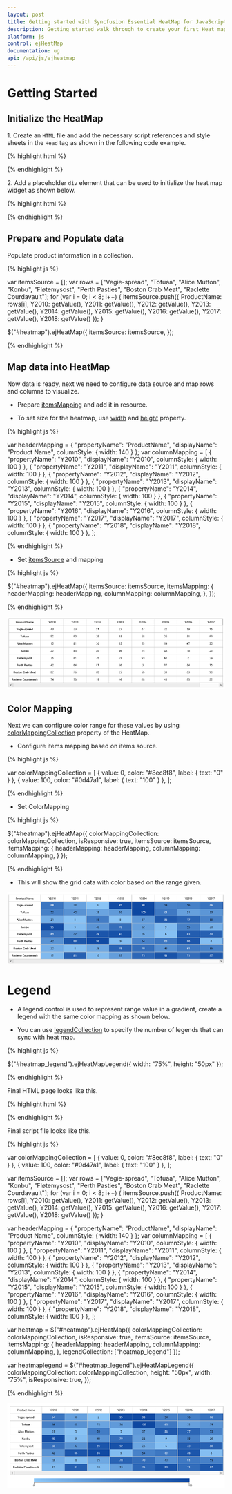 ```yaml
---
layout: post
title: Getting started with Syncfusion Essential HeatMap for JavaScript
description: Getting started walk through to create your first Heat map.
platform: js
control: ejHeatMap
documentation: ug
api: /api/js/ejheatmap
---
```


# Getting Started


## Initialize the HeatMap

1\. Create an `HTML` file and add the necessary script references and style sheets in the `Head` tag as shown in the following code example.

{% highlight html %}

<!DOCTYPE html>
<html>
<head>
	<title>Getting Started With Diagram Control For Javascript</title>
	<!-- jQuery Script -->
	<script src="http://code.jquery.com/jquery-2.1.4.min.js"></script>
	<script src="http://cdnjs.cloudflare.com/ajax/libs/jquery-easing/1.3/jquery.easing.min.js"></script>
	<!--script to create Diagram-->
	<script src="http://cdn.syncfusion.com/{{ site.releaseversion }}/js/web/ej.web.all.min.js"></script>
</head>
<body></body>
</html>

{% endhighlight %}

2\. Add a placeholder `div` element that can be used to initialize the heat map widget as shown below.

{% highlight html %}
    
<body>
    <div id="heatmap"></div>
    <script type="text/javascript">
        $("#heatmap").ejHeatMap({
            width: "100%",
            height: "300px"
        });
    </script>
</body>

{% endhighlight %}

## Prepare and Populate data

Populate product information in a collection.

{% highlight js %}

var itemsSource = [];
var rows = ["Vegie-spread", "Tofuaa", "Alice Mutton", "Konbu", "Fløtemysost", "Perth Pasties", "Boston Crab Meat", "Raclette Courdavault"];
for (var i = 0; i < 8; i++) {
    itemsSource.push({
        ProductName: rows[i],
        Y2010: getValue(),
        Y2011: getValue(),
        Y2012: getValue(),
        Y2013: getValue(),
        Y2014: getValue(),
        Y2015: getValue(),
        Y2016: getValue(),
        Y2017: getValue(),
        Y2018: getValue()
    });
}


$("#heatmap").ejHeatMap({
    itemsSource: itemsSource,
});

{% endhighlight %}

## Map data into HeatMap

Now data is ready, next we need to configure data source and map rows and columns to visualize.

* Prepare [itemsMapping](/api/js/ejheatmap#members:itemsmapping "itemsMapping") and add it in resource.

* To set size for the heatmap, use [width](/api/js/ejheatmap#members:width "width") and [height](/api/js/ejheatmap#members:height "height") property.

{% highlight js %}

var headerMapping = { "propertyName": "ProductName", "displayName": "Product Name", columnStyle: { width: 140 } };
var columnMapping = [
    { "propertyName": "Y2010", "displayName": "Y2010", columnStyle: { width: 100 } },
    { "propertyName": "Y2011", "displayName": "Y2011", columnStyle: { width: 100 } },
    { "propertyName": "Y2012", "displayName": "Y2012", columnStyle: { width: 100 } },
    { "propertyName": "Y2013", "displayName": "Y2013", columnStyle: { width: 100 } },
    { "propertyName": "Y2014", "displayName": "Y2014", columnStyle: { width: 100 } },
    { "propertyName": "Y2015", "displayName": "Y2015", columnStyle: { width: 100 } },
    { "propertyName": "Y2016", "displayName": "Y2016", columnStyle: { width: 100 } },
    { "propertyName": "Y2017", "displayName": "Y2017", columnStyle: { width: 100 } },
    { "propertyName": "Y2018", "displayName": "Y2018", columnStyle: { width: 100 } },
];
     
{% endhighlight %}

* Set [itemsSource](/api/js/ejheatmap#members:itemssource "itemsSource") and mapping

{% highlight js %}
             
$("#heatmap").ejHeatMap({
    itemsSource: itemsSource,
    itemsMapping: {
        headerMapping: headerMapping,
        columnMapping: columnMapping,
    },
});
            
{% endhighlight %}

![](Getting-Started_images/Getting-Started_img1.png)
 
## Color Mapping
  
Next we can configure color range for these values by using [colorMappingCollection](api/js/ejheatmap#members:colormappingcollection "colorMappingCollection") property of the HeatMap.
 
* Configure items mapping based on items source.
 
{% highlight js %}

var colorMappingCollection = [
    { value: 0, color: "#8ec8f8", label: { text: "0" } },
    { value: 100, color: "#0d47a1", label: { text: "100" } },
];
            
{% endhighlight %}

* Set ColorMapping
 
{% highlight js %}

$("#heatmap").ejHeatMap({
    colorMappingCollection: colorMappingCollection,
    isResponsive: true,
    itemsSource: itemsSource,
    itemsMapping: {
        headerMapping: headerMapping,
        columnMapping: columnMapping,
    }
});
            
{% endhighlight %}
 
* This will show the grid data with color based on the range given.

![](Getting-Started_images/Getting-Started_img2.png)

# Legend

* A legend control is used to represent range value in a gradient, create a legend with the same color mapping as shown below.

* You can use [legendCollection](/api/js/ejheatmap#members:legendcollection "legendCollection") to specify the number of legends that can sync with heat map.
  
{% highlight js %}

$("#heatmap_legend").ejHeatMapLegend({
    width: "75%",
    height: "50px"
});
            
{% endhighlight %}

Final HTML page looks like this.

{% highlight html %}

<html>
    <body>
        <div id="heatmap"></div>
        <div id="heatmap_legend"></div>
    </body>
</html>

{% endhighlight %}

Final script file looks like this.

{% highlight js %}

var colorMappingCollection = [
    { value: 0, color: "#8ec8f8", label: { text: "0" } },
    { value: 100, color: "#0d47a1", label: { text: "100" } },
];

var itemsSource = [];
var rows = ["Vegie-spread", "Tofuaa", "Alice Mutton", "Konbu", "Fløtemysost", "Perth Pasties", "Boston Crab Meat", "Raclette Courdavault"];
for (var i = 0; i < 8; i++) {
    itemsSource.push({
        ProductName: rows[i], Y2010: getValue(), Y2011: getValue(), Y2012: getValue(), Y2013: getValue(),
        Y2014: getValue(), Y2015: getValue(), Y2016: getValue(), Y2017: getValue(), Y2018: getValue()
    });
}

var headerMapping = { "propertyName": "ProductName", "displayName": "Product Name", columnStyle: { width: 140 } };
var columnMapping = [
    { "propertyName": "Y2010", "displayName": "Y2010", columnStyle: { width: 100 } },
    { "propertyName": "Y2011", "displayName": "Y2011", columnStyle: { width: 100 } },
    { "propertyName": "Y2012", "displayName": "Y2012", columnStyle: { width: 100 } },
    { "propertyName": "Y2013", "displayName": "Y2013", columnStyle: { width: 100 } },
    { "propertyName": "Y2014", "displayName": "Y2014", columnStyle: { width: 100 } },
    { "propertyName": "Y2015", "displayName": "Y2015", columnStyle: { width: 100 } },
    { "propertyName": "Y2016", "displayName": "Y2016", columnStyle: { width: 100 } },
    { "propertyName": "Y2017", "displayName": "Y2017", columnStyle: { width: 100 } },
    { "propertyName": "Y2018", "displayName": "Y2018", columnStyle: { width: 100 } },
];

var heatmap = $("#heatmap").ejHeatMap({
    colorMappingCollection: colorMappingCollection,
    isResponsive: true,
    itemsSource: itemsSource,
    itemsMapping: {
        headerMapping: headerMapping,
        columnMapping: columnMapping,
    },
    legendCollection: ["heatmap_legend"]
});

var heatmaplegend = $("#heatmap_legend").ejHeatMapLegend({
    colorMappingCollection: colorMappingCollection,
    height: "50px",
    width: "75%",
    isResponsive: true,
});

{% endhighlight %}

![](Getting-Started_images/Getting-Started_img3.png)